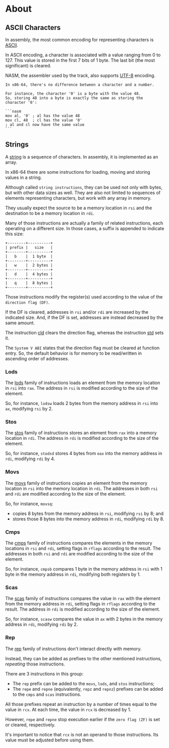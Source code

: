 # About

## ASCII Characters

In assembly, the most common encoding for representing characters is [ASCII][ascii].

In ASCII encoding, a character is associated with a value ranging from 0 to 127.
This value is stored in the first 7 bits of 1 byte.
The last bit (the most significant) is cleared.

NASM, the assembler used by the track, also supports [UTF-8][utf8] encoding.

~~~~exercism/note
In x86-64, there's no difference between a character and a number.

For instance, the character '0' is a byte with the value 48.
So, storing 48 into a byte is exactly the same as storing the character '0':

```nasm
mov al, '0' ; al has the value 48
mov cl, 48  ; cl has the value '0'
; al and cl now have the same value
```
~~~~

## Strings

A [string][string] is a sequence of characters.
In assembly, it is implemented as an array.

In x86-64 there are some instructions for loading, moving and storing values in a string.

Although called `string instructions`, they can be used not only with bytes, but with other data sizes as well.
They are also not limited to sequences of elements representing characters, but work with any array in memory.

They usually expect the source to be a memory location in `rsi` and the destination to be a memory location in `rdi`.

Many of those instructions are actually a family of related instructions, each operating on a different size.
In those cases, a suffix is appended to indicate this size:

```
+--------+----------+
| prefix |   size   |
+--------+----------+
|   b    |  1 byte  |
+--------+----------+
|   w    |  2 bytes |
+--------+----------+
|   d    |  4 bytes |
+--------+----------+
|   q    |  8 bytes |
+--------+----------+
```

Those instructions modify the register(s) used according to the value of the `direction flag (DF)`.

If the DF is cleared, addresses in `rsi` and/or `rdi` are increased by the indicated size.
And, if the DF is set, addresses are instead decreased by the same amount.

The instruction [cld][cld] clears the direction flag, whereas the instruction [std][std] sets it.

The `System V ABI` states that the direction flag must be cleared at function entry.
So, the default behavior is for memory to be read/written in ascending order of addresses.

### Lods

The [lods][lods] family of instructions loads an element from the memory location in `rsi` into `rax`.
The address in `rsi` is modified according to the size of the element.

So, for instance, `lodsw` loads 2 bytes from the memory address in `rsi` into `ax`, modifying `rsi` by 2.

### Stos

The [stos][stos] family of instructions stores an element from `rax` into a memory location in `rdi`.
The address in `rdi` is modified according to the size of the element.

So, for instance, `stodsd` stores 4 bytes from `eax` into the memory address in `rdi`, modifying `rdi` by 4.

### Movs

The [movs][movs] family of instructions copies an element from the memory location in `rsi` into the memory location in `rdi`.
The addresses in both `rsi` and `rdi` are modified according to the size of the element.

So, for instance, `movsq`:
- copies 8 bytes from the memory address in `rsi`, modifying `rsi` by 8; and
- stores those 8 bytes into the memory address in `rdi`, modifying `rdi` by 8.

### Cmps

The [cmps][cmps] family of instructions compares the elements in the memory locations in `rsi` and `rdi`, setting flags in `rflags` according to the result.
The addresses in both `rsi` and `rdi` are modified according to the size of the element.

So, for instance, `cmpsb` compares 1 byte in the memory address in `rsi` with 1 byte in the memory address in `rdi`, modifying both registers by 1.

### Scas

The [scas][scas] family of instructions compares the value in `rax` with the element from the memory address in `rdi`, setting flags in `rflags` according to the result.
The address in `rdi` is modified according to the size of the element.

So, for instance, `scasw` compares the value in `ax` with 2 bytes in the memory address in `rdi`, modifying `rdi` by 2.

### Rep

The [rep][rep] family of instructions don't interact directly with memory.

Instead, they can be added as prefixes to the other mentioned instructions, *repeating* those instructions.

There are 3 instructions in this group:

- The `rep` prefix can be added to the `movs`, `lods`, and `stos` instructions;
- The `repe` and `repne` (equivalently, `repz` and `repnz`) prefixes can be added to the `cmps` and `scas` instructions.

All those prefixes repeat an instruction by a number of times equal to the value in `rcx`.
At each time, the value in `rcx` is decreased by 1.

However, `repe` and `repne` stop execution earlier if the `zero flag (ZF)` is set or cleared, respectively.

It's important to notice that `rcx` is not an operand to those instructions.
Its value must be adjusted before using them.

[ascii]: https://en.wikipedia.org/wiki/ASCII
[utf8]: https://en.wikipedia.org/wiki/UTF-8
[string]: https://en.wikipedia.org/wiki/String_(computer_science)
[lods]: https://www.felixcloutier.com/x86/lods:lodsb:lodsw:lodsd:lodsq
[stos]: https://www.felixcloutier.com/x86/stos:stosb:stosw:stosd:stosq
[movs]: https://www.felixcloutier.com/x86/movs:movsb:movsw:movsd:movsq
[cmps]: https://www.felixcloutier.com/x86/cmps:cmpsb:cmpsw:cmpsd:cmpsq
[scas]: https://www.felixcloutier.com/x86/scas:scasb:scasw:scasd
[rep]: https://www.felixcloutier.com/x86/rep:repe:repz:repne:repnz
[cld]: https://www.felixcloutier.com/x86/cld
[std]: https://www.felixcloutier.com/x86/std
